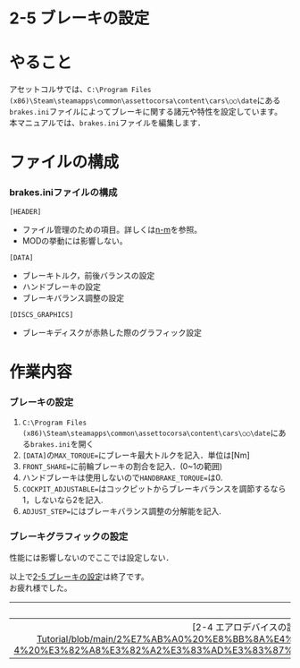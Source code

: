 # **2-5 ブレーキの設定**   
# やること
アセットコルサでは、`C:\Program Files (x86)\Steam\steamapps\common\assettocorsa\content\cars\○○\date`にある`brakes.ini`ファイルによってブレーキに関する諸元や特性を設定しています。  
本マニュアルでは、`brakes.ini`ファイルを編集します．


# ファイルの構成
### brakes.iniファイルの構成
`[HEADER]`  
  + ファイル管理のための項目。詳しくは[n-m]()を参照。  
  + MODの挙動には影響しない。


`[DATA]`  
  + ブレーキトルク，前後バランスの設定
  + ハンドブレーキの設定
  + ブレーキバランス調整の設定


`[DISCS_GRAPHICS]`
+ ブレーキディスクが赤熱した際のグラフィック設定


# 作業内容
### ブレーキの設定
1. `C:\Program Files (x86)\Steam\steamapps\common\assettocorsa\content\cars\○○\date`にある`brakes.ini`を開く　　
2. `[DATA]`の`MAX_TORQUE=`にブレーキ最大トルクを記入．単位は[Nm]
3. `FRONT_SHARE=`に前輪ブレーキの割合を記入．(0~1の範囲)
4. ハンドブレーキは使用しないので`HANDBRAKE_TORQUE=`は0.
5. `COCKPIT_ADJUSTABLE=`はコックピットからブレーキバランスを調節するなら1，しないなら2を記入.
6. `ADJUST_STEP=`にはブレーキバランス調整の分解能を記入.

### ブレーキグラフィックの設定
性能には影響しないのでここでは設定しない．



 




以上で[2-5 ブレーキの設定](https://github.com/JSAE-ARCHIVES/MOD-Tutorial/edit/main/2%E7%AB%A0%20%E8%BB%8A%E4%B8%A1%E8%AB%B8%E5%85%83%E3%81%AE%E8%A8%AD%E5%AE%9A/2-5%20%E3%83%96%E3%83%AC%E3%83%BC%E3%82%AD%E3%81%AE%E8%A8%AD%E5%AE%9A.md)は終了です。  
お疲れ様でした。  

| Back | Next |
|:---:|:---:|
| [2-4 エアロデバイスの設定]https://github.com/JSAE-ARCHIVES/MOD-Tutorial/blob/main/2%E7%AB%A0%20%E8%BB%8A%E4%B8%A1%E8%AB%B8%E5%85%83%E3%81%AE%E8%A8%AD%E5%AE%9A/2-4%20%E3%82%A8%E3%82%A2%E3%83%AD%E3%83%87%E3%83%90%E3%82%A4%E3%82%B9%E3%81%AE%E8%A8%AD%E5%AE%9A.md) |

